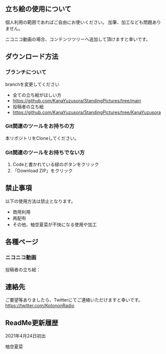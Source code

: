 ## 立ち絵の使用について
個人利用の範囲であればご自由にお使いください。
加筆、加工なども問題ありません。

ニコニコ動画の場合、コンテンツツリーへ追加して頂けますと幸いです。

## ダウンロード方法
### ブランチについて
branchを変更してください
* 全ての立ち絵がほしい方
 * https://github.com/KanaYuzusora/StandingPictures/tree/main
* 投稿者の立ち絵
 * https://github.com/KanaYuzusora/StandingPictures/tree/KanaYuzusora

### Git関連のツールをお持ちの方
本リポジトリをCloneしてください。

###  Git関連のツールをお持ちでない方
1. Codeと書かれている緑のボタンをクリック
2. 「Download ZIP」をクリック

## 禁止事項
以下の使用方法は禁止となります。
* 商用利用
* 再配布
* その他、柚空夏菜が不快になる使用や加工

## 各種ページ
### ニコニコ動画
投稿者の立ち絵：

## 連絡先
ご要望等ありましたら、Twitterにてご連絡いただけますと幸いです。  
https://twitter.com/KotononRadio

## ReadMe更新履歴
2021年4月24日初出

柚空夏菜